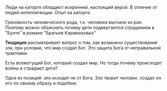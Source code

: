 Люди на каторге обладают искренней, настоящей верой. В отличие от людей интеллигенции. Опыт на каторге.

Греховность человеческого рода, т.к. человека выгнали из рая.
Поэтому можно объяснить почему дети подвергаются страданием в "Бунте" в романе "Братьев Карамазовых"

**Теодицея** рассматривает вопрос о том, как возможно существование зла, при условии, что мир создал Бог. Это защита Бога от неправильной трактовки. 

Есть всемогущий Бог, который создал мир. Но тогда почему происходят войны и страдают дети? 

Одна из позиций: зло исходит не от Бога. Зло творит человек. 
создал он его по своему образу и подобию.